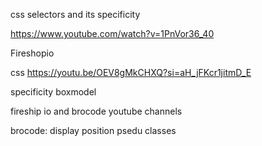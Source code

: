

css selectors and its specificity

https://www.youtube.com/watch?v=1PnVor36_40



Fireshopio

css
https://youtu.be/OEV8gMkCHXQ?si=aH_jFKcr1jitmD_E

specificity
boxmodel



fireship io and brocode youtube channels

brocode:
display
position
psedu classes
